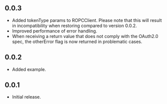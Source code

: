 ## 0.0.3

* Added tokenType params to ROPCClient. Please note that this will result in incompatibility when restoring compared to version 0.0.2.
* Improved performance of error handling.
* When receiving a return value that does not comply with the OAuth2.0 spec, the otherError flag is now returned in problematic cases.

## 0.0.2

* Added example.

## 0.0.1

* Initial release.
